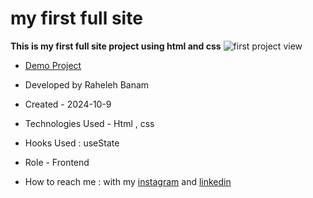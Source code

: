 # my first full site 

**This is my first full site project using html and css**
![first project view](![githubdemo1](https://github.com/user-attachments/assets/c13ff76e-57f3-4b35-8486-30e6c05da0ef))

- [Demo Project](https://code-banu.github.io/second-project/)

- Developed by Raheleh Banam

- Created - 2024-10-9

- Technologies Used - Html , css 

- Hooks Used : useState 

- Role - Frontend

- How to reach me : with my [instagram](https://www.instagram.com/code_banu?igsh=MXdzZm9ucG1tODF0Yg==) and [linkedin](https://www.linkedin.com/in/raheleh-banam-344287230)
